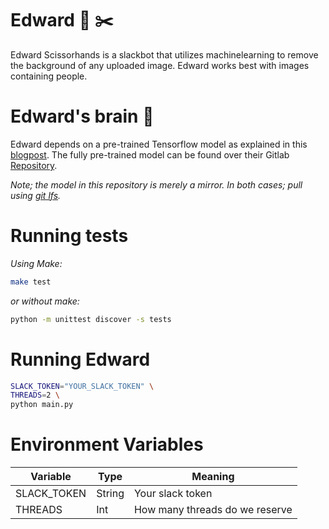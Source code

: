 # Edward 🤖 ✂️

Edward Scissorhands is a slackbot that utilizes machinelearning to remove the background of any uploaded image. Edward works best with images containing people.

# Edward's brain 🧠

Edward depends on a pre-trained Tensorflow model as explained in this [blogpost](https://towardsdatascience.com/background-removal-with-deep-learning-c4f2104b3157). The fully pre-trained model can be found over their Gitlab [Repository](https://gitlab.com/fast-science/background-removal-server/tree/master/webapp/model).

_Note; the model in this repository is merely a mirror. In both cases; pull using [git lfs](https://git-lfs.github.com/)._

# Running tests

_Using Make:_

```bash
make test
```

_or without make:_

```bash
python -m unittest discover -s tests
```

# Running Edward

```bash
SLACK_TOKEN="YOUR_SLACK_TOKEN" \
THREADS=2 \
python main.py
```

# Environment Variables

| Variable    | Type   | Meaning                        |
| ----------- | ------ | ------------------------------ |
| SLACK_TOKEN | String | Your slack token               |
| THREADS     | Int    | How many threads do we reserve |
